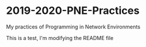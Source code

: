 # 2019-2020-PNE-Practices
My practices of Programming in Network Environments

This is a test, I'm modifying the README file
